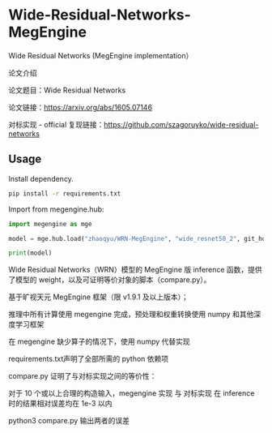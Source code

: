 # Wide-Residual-Networks-MegEngine
Wide Residual Networks (MegEngine implementation）

论文介绍

论文题目：Wide Residual Networks

论文链接：https://arxiv.org/abs/1605.07146

对标实现 - official 复现链接：https://github.com/szagoruyko/wide-residual-networks

## Usage

Install dependency.

```bash
pip install -r requirements.txt
```

Import from megengine.hub:



```python
import megengine as mge

model = mge.hub.load("zhaoqyu/WRN-MegEngine", "wide_resnet50_2", git_host='github.com', use_cache=False, pretrained=True)

print(model)
```



Wide Residual Networks（WRN）模型的 MegEngine 版 inference 函数，提供了模型的 weight，以及可证明等价对象的脚本（compare.py）。

基于旷视天元 MegEngine 框架（限 v1.9.1 及以上版本）；

推理中所有计算使用 megengine 完成，预处理和权重转换使用 numpy 和其他深度学习框架

在 megengine 缺少算子的情况下，使用 numpy 代替实现

requirements.txt声明了全部所需的 python 依赖项

compare.py 证明了与对标实现之间的等价性：

对于 10 个或以上合理的构造输入，megengine 实现 与 对标实现 在 inference 时的结果相对误差均在 1e-3 以内



python3 compare.py 输出两者的误差

